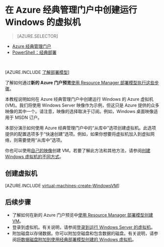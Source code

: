 <properties
    pageTitle="在经典管理门户中创建 VM | Azure"
    description="在 Azure 经典管理门户中创建 Windows 虚拟机。"
    services="virtual-machines-windows"
    documentationcenter=""
    author="cynthn"
    manager="timlt"
    editor=""
    tags="azure-service-management" />  

<tags
    ms.assetid="1871f823-ebd7-4eff-9a22-8e2411555595"
    ms.service="virtual-machines-windows"
    ms.workload="infrastructure-services"
    ms.tgt_pltfrm="vm-windows"
    ms.devlang="na"
    ms.topic="article"
    ms.date="10/18/2016"
    wacn.date=""
    ms.author="cynthn" />  


# 在 Azure 经典管理门户中创建运行 Windows 的虚拟机
> [AZURE.SELECTOR]
- [Azure 经典管理门户](/documentation/articles/virtual-machines-windows-classic-tutorial/)
- [PowerShell：经典部署](/documentation/articles/virtual-machines-windows-classic-create-powershell/)

<br>

[AZURE.INCLUDE [了解部署模型](../../includes/learn-about-deployment-models-classic-include.md)]

了解如何通过**新的 Azure 门户预览**[使用 Resource Manager 部署模型执行这些步骤](/documentation/articles/virtual-machines-windows-hero-tutorial/)。

本教程说明如何在 Azure 经典管理门户中创建运行 Windows 的 Azure 虚拟机 (VM)。我们将使用 Windows Server 映像作为示例，但这只是 Azure 提供的众多映像的其中一个。请注意，映像的选择取决于订阅。例如，Windows 桌面映像适用于 MSDN 订户。

本部分演示如何使用 Azure 经典管理门户中的“从库中”选项创建虚拟机。此选项提供的配置选项多于“快速创建”选项。例如，如果你想要将虚拟机加入到虚拟网络，则需要使用“从库中”选项。

你也可以使用[自己的映像](/documentation/articles/virtual-machines-windows-classic-createupload-vhd/)创建 VM。若要了解此方法和其他方法，请参阅[创建 Windows 虚拟机的不同方式](/documentation/articles/virtual-machines-windows-creation-choices/)。
## <a id="createvirtualmachine"></a> 创建虚拟机
[AZURE.INCLUDE [virtual-machines-create-WindowsVM](../../includes/virtual-machines-create-windowsvm.md)]

## 后续步骤
* 了解如何在新的 Azure 门户预览中[使用 Resource Manager 部署模型创建 VM](/documentation/articles/virtual-machines-windows-hero-tutorial/)。
* 登录到虚拟机。有关说明，请参阅[登录到运行 Windows Server 的虚拟机](/documentation/articles/virtual-machines-windows-classic-connect-logon/)。
* 附加磁盘以存储数据。你可以附加空磁盘和包含数据的磁盘。有关说明，请参阅[将数据磁盘附加到使用经典部署模型创建的 Windows 虚拟机](/documentation/articles/virtual-machines-windows-classic-attach-disk/)。

<!---HONumber=Mooncake_1212_2016-->